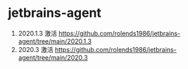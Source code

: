 # jetbrains-agent
 1. 2020.1.3 激活 https://github.com/rolends1986/jetbrains-agent/tree/main/2020.1.3
 2. 2020.3 激活 https://github.com/rolends1986/jetbrains-agent/tree/main/2020.3

